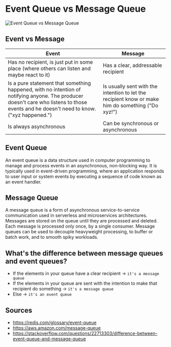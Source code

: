 # Event Queue vs Message Queue

![Event Queue vs Message Queue](https://eda-visuals.boyney.io/images/message-queue-vs-event-broker.png)

## Event vs Message

| Event | Message |
|-------|---------|
| Has no recipient, is just put in some place (where others can listen and maybe react to it) | Has a clear, addressable recipient |
| Is a pure statement that something happened, with no intention of notifying anyone. The producer doesn't care who listens to those events and he doesn't need to know. ("xyz happened.") | Is usually sent with the intention to let the recipient know or make him do something ("Do xyz!") |
| Is always asynchronous | Can be synchronous or asynchronous |

## Event Queue

An event queue is a data structure used in computer programming to manage and process events in an asynchronous, non-blocking way. It is typically used in event-driven programming, where an application responds to user input or system events by executing a sequence of code known as an event handler.

## Message Queue

A message queue is a form of asynchronous service-to-service communication used in serverless and microservices architectures. Messages are stored on the queue until they are processed and deleted. Each message is processed only once, by a single consumer. Message queues can be used to decouple heavyweight processing, to buffer or batch work, and to smooth spiky workloads.

## What's the difference between message queues and event queues?

- If the elements in your queue have a clear recipient -> `it's a message queue`
- If the elements in your queue are sent with the intention to make that recipient do something -> `it's a message queue`
- Else -> `it's an event queue`

## Sources

- <https://redis.com/glossary/event-queue>
- <https://aws.amazon.com/message-queue>
- <https://stackoverflow.com/questions/22713303/difference-between-event-queue-and-message-queue>
